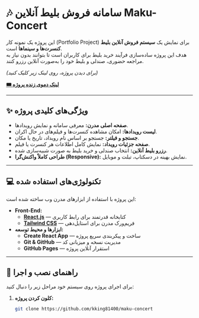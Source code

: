 # 🎶 سامانه فروش بلیط آنلاین Maku-Concert

این پروژه یک نمونه کار (Portfolio Project) برای نمایش یک **سیستم فروش آنلاین بلیط کنسرت‌ها و سینماها** است.  
هدف این پروژه ساده‌سازی فرآیند خرید بلیط برای کاربران است تا بتوانند بدون نیاز به مراجعه حضوری، صندلی و بلیط خود را به‌صورت آنلاین رزرو کنند.

*(برای دیدن پروژه، روی لینک زیر کلیک کنید)*

**[🎟️ لینک دموی زنده پروژه](https://kking81400.github.io/maku-concert/)**

---

## ✨ ویژگی‌های کلیدی پروژه

* **صفحه اصلی مدرن:** معرفی سامانه و نمایش رویدادها.
* **لیست رویدادها:** امکان مشاهده کنسرت‌ها و فیلم‌های در حال اکران.
* **جستجو و فیلتر:** جستجو بر اساس نام رویداد، تاریخ یا مکان.
* **صفحه جزئیات رویداد:** نمایش کامل اطلاعات هر کنسرت یا فیلم.
* **رزرو بلیط آنلاین:** انتخاب صندلی و خرید بلیط به صورت شبیه‌سازی شده.
* **طراحی کاملاً واکنش‌گرا (Responsive):** نمایش بهینه در دسکتاپ، تبلت و موبایل.

---

## 💻 تکنولوژی‌های استفاده شده

این پروژه با استفاده از ابزارهای مدرن وب ساخته شده است:

* **Front-End:**
    * [**React.js**](https://react.dev/) — کتابخانه قدرتمند برای رابط کاربری
    * [**Tailwind CSS**](https://tailwindcss.com/) — فریم‌ورک مدرن برای استایل‌دهی
* **ابزارها و محیط توسعه:**
    * **Create React App** — ساخت و پیکربندی سریع پروژه
    * **Git & GitHub** — مدیریت نسخه و میزبانی کد
    * **GitHub Pages** — استقرار آنلاین پروژه

---

## 🚀 راهنمای نصب و اجرا

برای اجرای پروژه روی سیستم خود مراحل زیر را دنبال کنید:

1. **کلون کردن پروژه:**
   ```bash
   git clone https://github.com/kking81400/maku-concert
